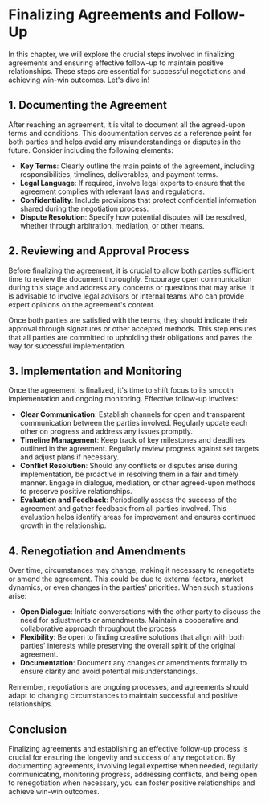 # Finalizing Agreements and Follow-Up

In this chapter, we will explore the crucial steps involved in finalizing agreements and ensuring effective follow-up to maintain positive relationships. These steps are essential for successful negotiations and achieving win-win outcomes. Let's dive in!

## 1\. Documenting the Agreement

After reaching an agreement, it is vital to document all the agreed-upon terms and conditions. This documentation serves as a reference point for both parties and helps avoid any misunderstandings or disputes in the future. Consider including the following elements:

- **Key Terms**: Clearly outline the main points of the agreement, including responsibilities, timelines, deliverables, and payment terms.
- **Legal Language**: If required, involve legal experts to ensure that the agreement complies with relevant laws and regulations.
- **Confidentiality**: Include provisions that protect confidential information shared during the negotiation process.
- **Dispute Resolution**: Specify how potential disputes will be resolved, whether through arbitration, mediation, or other means.

## 2\. Reviewing and Approval Process

Before finalizing the agreement, it is crucial to allow both parties sufficient time to review the document thoroughly. Encourage open communication during this stage and address any concerns or questions that may arise. It is advisable to involve legal advisors or internal teams who can provide expert opinions on the agreement's content.

Once both parties are satisfied with the terms, they should indicate their approval through signatures or other accepted methods. This step ensures that all parties are committed to upholding their obligations and paves the way for successful implementation.

## 3\. Implementation and Monitoring

Once the agreement is finalized, it's time to shift focus to its smooth implementation and ongoing monitoring. Effective follow-up involves:

- **Clear Communication**: Establish channels for open and transparent communication between the parties involved. Regularly update each other on progress and address any issues promptly.
- **Timeline Management**: Keep track of key milestones and deadlines outlined in the agreement. Regularly review progress against set targets and adjust plans if necessary.
- **Conflict Resolution**: Should any conflicts or disputes arise during implementation, be proactive in resolving them in a fair and timely manner. Engage in dialogue, mediation, or other agreed-upon methods to preserve positive relationships.
- **Evaluation and Feedback**: Periodically assess the success of the agreement and gather feedback from all parties involved. This evaluation helps identify areas for improvement and ensures continued growth in the relationship.

## 4\. Renegotiation and Amendments

Over time, circumstances may change, making it necessary to renegotiate or amend the agreement. This could be due to external factors, market dynamics, or even changes in the parties' priorities. When such situations arise:

- **Open Dialogue**: Initiate conversations with the other party to discuss the need for adjustments or amendments. Maintain a cooperative and collaborative approach throughout the process.
- **Flexibility**: Be open to finding creative solutions that align with both parties' interests while preserving the overall spirit of the original agreement.
- **Documentation**: Document any changes or amendments formally to ensure clarity and avoid potential misunderstandings.

Remember, negotiations are ongoing processes, and agreements should adapt to changing circumstances to maintain successful and positive relationships.

## Conclusion

Finalizing agreements and establishing an effective follow-up process is crucial for ensuring the longevity and success of any negotiation. By documenting agreements, involving legal expertise when needed, regularly communicating, monitoring progress, addressing conflicts, and being open to renegotiation when necessary, you can foster positive relationships and achieve win-win outcomes.
